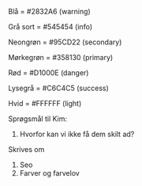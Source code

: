 Blå = #2832A6        (warning)

Grå sort = #545454   (info)

Neongrøn = #95CD22   (secondary)

Mørkegrøn = #358130  (primary)

Rød = #D1000E        (danger)

Lysegrå = #C6C4C5    (success)

Hvid = #FFFFFF       (light)


Sprøgsmål til Kim:

1. Hvorfor kan vi ikke få dem skilt ad?



Skrives om

1. Seo
2. Farver og farvelov
